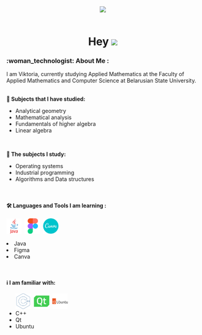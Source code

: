<div id="header" align="center">
  <img src="https://i.giphy.com/media/v1.Y2lkPTc5MGI3NjExbW9vb25uMmxzeWV2MXdnbWxkZHNoaGE4OXI2cG4ydWd2NTM3M3R5aCZlcD12MV9pbnRlcm5hbF9naWZfYnlfaWQmY3Q9Zw/hpXdHPfFI5wTABdDx9/giphy.gif" width="100"/>
  
<div id="badges">
<img src="https://komarev.com/ghpvc/?username=ViktoryiaaGunko&style=flat-square&color=blue" alt=""/>
</div>

<h1>
<b> Hey </b>
  <img src="https://media.giphy.com/media/hvRJCLFzcasrR4ia7z/giphy.gif" width="30px"/>
</h1>
</div>
 
<h3>:woman_technologist: About Me :</h3>
<p>I am Viktoria, currently studying Applied Mathematics at the Faculty of Applied Mathematics and Computer Science at Belarusian State University.
<br><br>

<p><strong>📖 Subjects that I have studied:</strong></p>
<ul>
  <li>Analytical geometry</li>
  <li>Mathematical analysis</li>
  <li>Fundamentals of higher algebra</li>
  <li>Linear algebra</li>
</ul>

<br>

<p><strong>📖 The subjects I study:</strong></p>
<ul>
  <li>Operating systems</li>
  <li>Industrial programming</li>
  <li>Algorithms and Data structures</li>
</ul>

<br>

<h4>🛠️ Languages and Tools I am learning : </h4>
 <p>
     <img src="https://github.com/devicons/devicon/blob/master/icons/java/java-original-wordmark.svg" title="Java" alt="Java" width="40" height="40"/>&nbsp;
   <img src="https://github.com/devicons/devicon/blob/master/icons/figma/figma-original.svg" title="Figma" alt="Figma" width="40" height="40"/>&nbsp;
  <img src="https://github.com/devicons/devicon/blob/master/icons/canva/canva-original.svg" title="Canva" alt="Canva" width="40" height="40"/>&nbsp;
<li>Java</li>
<li>Figma</li>
<li>Canva</li>
</p>

<br>

 <h4> ℹ️ I am familiar with:</h4> 
<ul>
  <img src="https://github.com/devicons/devicon/blob/master/icons/cplusplus/cplusplus-line.svg" title="C++" alt="C++" width="40" height="40"/>&nbsp;
  <img src="https://github.com/devicons/devicon/blob/master/icons/qt/qt-original.svg" title="Qt" alt="Qt" width="40" height="40"/>&nbsp;
  <img src="https://github.com/devicons/devicon/blob/master/icons/ubuntu/ubuntu-original-wordmark.svg" title="Ubuntu" alt="Ubuntu" width="40" height="40"/>&nbsp;
  <li>C++</li>
  <li>Qt</li>
  <li>Ubuntu</li>

</ul>

